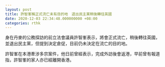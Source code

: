 ```yaml
---
layout: post
title: 許智峯稱正式流亡未有目的地　退出民主黨稍後轉往英國
date: 2020-12-03 22:34:48.000000000 +08:00
categories: rthk
---
```


身在丹麥的公務探訪的前立法會議員許智峯表示，將會正式流亡，稍後轉往英國，並退出民主黨，但提到決定倉促，目前仍未決定在流亡的目的地。

許智峯在本港牽涉多宗案件，他日前曾經表示，完成外訪後會返港，早前曾有報道指，許智峯的家人亦已經離開香港。
